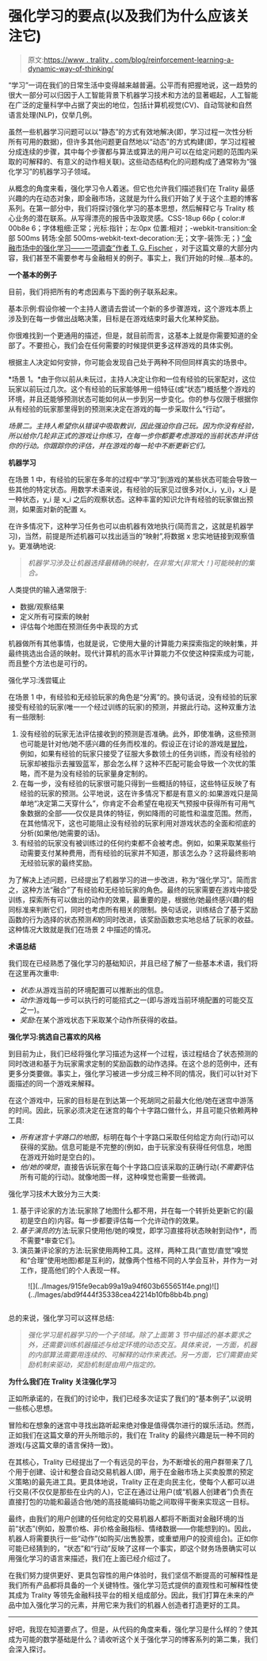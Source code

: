 # 强化学习的要点(以及我们为什么应该关注它)

> 原文:[https://www . trality . com/blog/reinforcement-learning-a-dynamic-way-of-thinking/](https://www.trality.com/blog/reinforcement-learning-a-dynamic-way-of-thinking/)

“学习”一词在我们的日常生活中变得越来越普遍。公平而有把握地说，这一趋势的很大一部分可以归因于人工智能背景下机器学习技术和方法的显著崛起，人工智能在广泛的定量科学中占据了突出的地位，包括计算机视觉(CV)、自动驾驶和自然语言处理(NLP)，仅举几例。

虽然一些机器学习问题可以以“静态”的方式有效地解决(即，学习过程一次性分析所有可用的数据)，但许多其他问题更自然地以“动态”的方式构建(即，学习过程被分成连续的步骤，其中每个步骤都与算法或算法的用户可以在给定问题的范围内采取的可解释的、有意义的动作相关联)。这些动态结构化的问题构成了通常称为“强化学习”的机器学习子领域。

从概念的角度来看，强化学习令人着迷。但它也允许我们描述我们在 Trality 最感兴趣的内在动态对象，即金融市场，这就是为什么我们开始了关于这个主题的博客系列。在第一部分中，我们将探讨强化学习的基本思想，然后解释它与 Trality 核心业务的潜在联系。从写得漂亮的报告中汲取灵感。CSS-18up 66p { color:# 00b8e 6；字体粗细:正常；光标:指针；左:0px 位置:相对；-webkit-transition:全部 500ms 转场:全部 500ms-webkit-text-decoration:无；文字-装饰:无；} [“金融市场中的强化学习——一项调查”作者 T. G. Fischer](https://ideas.repec.org/p/zbw/iwqwdp/122018.html) ，对于这篇文章的大部分内容，我们甚至不需要参考与金融相关的例子。事实上，我们开始的时候...基本的。

**一个基本的例子**

目前，我们将把所有的考虑因素与下面的例子联系起来。

基本示例:假设你被一个主持人邀请去尝试一个新的多步骤游戏，这个游戏本质上涉及到在每一步做出战略决策，目标是在游戏结束时最大化某种奖励。

你很难找到一个更通用的描述，但是，就目前而言，这基本上就是你需要知道的全部了。不要担心，我们会在任何需要的时候提供更多这样游戏的具体实例。

根据主人决定如何安排，你可能会发现自己处于两种不同但同样真实的场景中。

*场景 1。*由于你以前从未玩过，主持人决定让你和一位有经验的玩家配对，这位玩家以前玩过几次。这个有经验的玩家能够用一组特征(或“状态”)概括整个游戏的环境，并且还能够预测状态可能如何从一步到另一步变化。你的参与仅限于根据你从有经验的玩家那里得到的预测来决定在游戏的每一步采取什么“行动”。

*场景二。主持人希望你从错误中吸取教训，因此强迫你自己玩。因为你没有经验，所以给你几轮非正式的游戏让你练习，在每一步你都要考虑游戏的当前状态并评估你的行动。你跟踪你的评估，并在游戏的每一轮中不断更新它们。*

**机器学习**

在场景 1 中，有经验的玩家在多年的过程中“学习”到游戏的某些状态可能会导致一些其他的特定状态。用数学术语来说，有经验的玩家见过很多对(x_i，y_i)，x_i 是一种状态，y_i 是 x_i 之后的观察状态。这种丰富的知识允许有经验的玩家做出预测，如果面对新的配置 x。

在许多情况下，这种学习任务也可以由机器有效地执行(简而言之，这就是机器学习)，当然，前提是所述机器可以找出适当的“映射”,将数据 x 忠实地链接到观察值 y。更准确地说:

> *机器学习涉及让机器选择最精确的映射，在非常大(非常大！)可能映射的集合。*

人类提供的输入通常限于:

*   数据/观察结果
*   定义所有可探索的映射
*   评估每个地图在预测任务中表现的方式

机器做所有其他事情，也就是说，它使用大量的计算能力来探索指定的映射集，并最终挑选出合适的映射。现代计算机的高水平计算能力不仅使这种探索成为可能，而且整个方法也是可行的。

强化学习:浅尝辄止

在场景 1 中，有经验和无经验玩家的角色是“分离”的。换句话说，没有经验的玩家接受有经验的玩家(唯一一个经过训练的玩家)的预测，并据此行动。这种双重方法有一些限制:

1.  没有经验的玩家无法评估接收到的预测是否准确。此外，即使准确，这些预测也可能是针对他/她不感兴趣的任务而校准的。假设正在讨论的游戏是[冒险](https://en.wikipedia.org/wiki/Risk_(game))，例如，如果有经验的玩家只接受了征服大多数领土的任务训练，而没有经验的玩家却被指示去摧毁蓝军，那会怎么样？这种不匹配可能会导致一个次优的策略，而不是为没有经验的玩家量身定制的。
2.  在每一步，没有经验的玩家很可能只得到一些概括的特征，这些特征反映了有经验的玩家的预测。公平地说，这在许多情况下都是有意义的:如果游戏只是简单地“决定第二天穿什么”，你肯定不会希望在电视天气预报中获得所有可用气象数据的全部——仅仅是具体的特征，例如降雨的可能性和温度范围。然而，在其他情况下，这也可能阻止没有经验的玩家利用对游戏状态的全面和彻底的分析(如果他/她需要的话)。
3.  有经验的玩家没有被训练过的任何约束都不会被考虑。例如，如果采取某些行动需要支付某种费用，而有经验的玩家并不知道，那该怎么办？这将最终影响无经验玩家的最终奖励。

为了解决上述问题，已经提出了机器学习的进一步改进，称为“强化学习”。简而言之，这种方法“融合”了有经验和无经验玩家的角色。最终的玩家需要在游戏中接受训练，探索所有可以做出的动作的效果，最重要的是，根据他/她最终感兴趣的相同标准来判断它们，同时也考虑所有相关的限制。换句话说，训练结合了基于奖励函数的行为选择的状态预测*和*的同时改进，该奖励函数忠实地总结了玩家的收益。这种情况大致就是我们在场景 2 中描述的情况。

**术语总结**

我们现在已经熟悉了强化学习的基础知识，并且已经了解了一些基本术语，我们将在这里再次重申:

*   *状态*:从游戏当前的环境配置可以推断出的信息。
*   *动作*:游戏每一步可以执行的可能招式之一(即与游戏当前环境配置的可能交互之一)。
*   *奖励*:在某个游戏状态下采取某个动作所获得的收益。

**强化学习:挑选自己喜欢的风格**

到目前为止，我们已经将强化学习描述为这样一个过程，该过程结合了状态预测的同时改进和基于为玩家需求定制的奖励函数的动作选择。在这个总的范例中，还有更多分类要做。事实上，强化学习被进一步分成三种不同的情况，我们可以针对下面描述的同一个游戏来解释。

在这个游戏中，玩家的目标是在到达第一个死胡同之前最大化他/她在迷宫中游荡的时间。因此，玩家必须决定在迷宫的每个十字路口做什么，并且可能只依赖两种工具:

*   *所有迷宫十字路口的地图*，标明在每个十字路口采取任何给定方向(行动)可以获得的奖励。信息可能是不完整的(例如，由于玩家没有获得任何信息，地图在游戏开始时是空白的)。
*   *他/她的嗅觉*，直接告诉玩家在每个十字路口应该采取的正确行动(*不需要*评估所有可能的行动)。就像地图一样，这种嗅觉也需要一些微调。

强化学习技术大致分为三大类:

1.  基于评论家的方法:玩家除了地图什么都不用，并在每一个转折处更新它的(最初是空白的)内容。每一步都要评估每一个允许动作的效果。
2.  *基于演员的*方法:玩家只使用他/她的嗅觉，即学习直接将状态映射到动作*，而不需要*审查它们。
3.  演员兼评论家的方法:玩家使用两种工具。这样，两种工具(“直觉/直觉”嗅觉和“合理”使用地图)都是互利的，就像两个性格不同的人学会互补，并作为一对工作，提高他们的个人表现一样。

<figure class="kg-card kg-image-card kg-width-full">![](../Images/915fe9ecab99a19a94f603b655651f4e.png)<picture><source type="image/webp" data-srcset="/static/1331f43791dad1495065feacd6e5c7dd/b32c3/EZ9ynXFELQxguPW9sT4dON4bgR1hGXUgfxLvVRy07ZfBjGFrENstikJTM1U9Df4fL63NeMdBc2TC5hVQqDSY6uUdoHcTfeJry1S5jTCRP5B1_ms4syZMHLgi1qTwmyHiGuJJfoK4%3Ds1600.webp 128w,/static/1331f43791dad1495065feacd6e5c7dd/1215c/EZ9ynXFELQxguPW9sT4dON4bgR1hGXUgfxLvVRy07ZfBjGFrENstikJTM1U9Df4fL63NeMdBc2TC5hVQqDSY6uUdoHcTfeJry1S5jTCRP5B1_ms4syZMHLgi1qTwmyHiGuJJfoK4%3Ds1600.webp 256w,/static/1331f43791dad1495065feacd6e5c7dd/c2cba/EZ9ynXFELQxguPW9sT4dON4bgR1hGXUgfxLvVRy07ZfBjGFrENstikJTM1U9Df4fL63NeMdBc2TC5hVQqDSY6uUdoHcTfeJry1S5jTCRP5B1_ms4syZMHLgi1qTwmyHiGuJJfoK4%3Ds1600.webp 512w" sizes="(min-width: 512px) 512px, 100vw">![](../Images/abd9f444f35338cea42214b10fb8bb4b.png)</picture>

<noscript><picture><source type="image/webp" srcset="/static/1331f43791dad1495065feacd6e5c7dd/b32c3/EZ9ynXFELQxguPW9sT4dON4bgR1hGXUgfxLvVRy07ZfBjGFrENstikJTM1U9Df4fL63NeMdBc2TC5hVQqDSY6uUdoHcTfeJry1S5jTCRP5B1_ms4syZMHLgi1qTwmyHiGuJJfoK4%3Ds1600.webp 128w,/static/1331f43791dad1495065feacd6e5c7dd/1215c/EZ9ynXFELQxguPW9sT4dON4bgR1hGXUgfxLvVRy07ZfBjGFrENstikJTM1U9Df4fL63NeMdBc2TC5hVQqDSY6uUdoHcTfeJry1S5jTCRP5B1_ms4syZMHLgi1qTwmyHiGuJJfoK4%3Ds1600.webp 256w,/static/1331f43791dad1495065feacd6e5c7dd/c2cba/EZ9ynXFELQxguPW9sT4dON4bgR1hGXUgfxLvVRy07ZfBjGFrENstikJTM1U9Df4fL63NeMdBc2TC5hVQqDSY6uUdoHcTfeJry1S5jTCRP5B1_ms4syZMHLgi1qTwmyHiGuJJfoK4%3Ds1600.webp 512w" sizes="(min-width: 512px) 512px, 100vw"/><img data-gatsby-image-ssr="" data-main-image="" style="opacity:0" sizes="(min-width: 512px) 512px, 100vw" decoding="async" loading="lazy" src="../Images/abd9f444f35338cea42214b10fb8bb4b.png" srcset="/static/1331f43791dad1495065feacd6e5c7dd/e481c/EZ9ynXFELQxguPW9sT4dON4bgR1hGXUgfxLvVRy07ZfBjGFrENstikJTM1U9Df4fL63NeMdBc2TC5hVQqDSY6uUdoHcTfeJry1S5jTCRP5B1_ms4syZMHLgi1qTwmyHiGuJJfoK4%3Ds1600.jpg 128w,/static/1331f43791dad1495065feacd6e5c7dd/7e250/EZ9ynXFELQxguPW9sT4dON4bgR1hGXUgfxLvVRy07ZfBjGFrENstikJTM1U9Df4fL63NeMdBc2TC5hVQqDSY6uUdoHcTfeJry1S5jTCRP5B1_ms4syZMHLgi1qTwmyHiGuJJfoK4%3Ds1600.jpg 256w,/static/1331f43791dad1495065feacd6e5c7dd/1c89c/EZ9ynXFELQxguPW9sT4dON4bgR1hGXUgfxLvVRy07ZfBjGFrENstikJTM1U9Df4fL63NeMdBc2TC5hVQqDSY6uUdoHcTfeJry1S5jTCRP5B1_ms4syZMHLgi1qTwmyHiGuJJfoK4%3Ds1600.jpg 512w" alt="" data-original-src="https://www.trality.com/static/1331f43791dad1495065feacd6e5c7dd/1c89c/EZ9ynXFELQxguPW9sT4dON4bgR1hGXUgfxLvVRy07ZfBjGFrENstikJTM1U9Df4fL63NeMdBc2TC5hVQqDSY6uUdoHcTfeJry1S5jTCRP5B1_ms4syZMHLgi1qTwmyHiGuJJfoK4%3Ds1600.jpg"/></picture></noscript>

</figure>

总的来说，强化学习可以这样总结:

> *强化学习是机器学习的一个子领域。除了上面第 3 节中描述的基本要求之外，还需要训练机器描述与给定环境的动态交互。具体来说，一方面，机器的内部算法需要用连续的、可解释的动作来表述。另一方面，它们需要由奖励机制来驱动，奖励机制是由用户指定的。*

**为什么我们在 Trality 关注强化学习**

正如所承诺的，在我们的讨论中，我们已经多次证实了我们的“基本例子”,以说明一些核心思想。

冒险和在想象的迷宫中寻找出路听起来绝对像是值得偶尔进行的娱乐活动。然而，正如我们在这篇文章的开头所暗示的，我们在 Trality 的最终兴趣是玩一种不同的游戏(与这篇文章的语言保持一致)。

在其核心，Trality 已经提出了一个有远见的平台，为不断增长的用户群带来了几个用于创建、设计和整合自动交易机器人(即，用于在金融市场上买卖股票的预定义策略)的最先进工具。更具体地说，Trality 正在走向民主化，使每个人都可以进行交易(不仅仅是那些在业内的人)，它正在通过让用户(或“机器人创建者”)负责在直接打包的功能和最适合他/她的高技能编码功能之间取得平衡来实现这一目标。

最终，由我们的用户创建的任何给定的交易机器人都将不断面对金融环境的当前“状态”(例如，股票价格、非价格金融指标、情绪数据——你能想到的)。因此，机器人将需要执行一些“动作”(如购买/出售股票，或重塑用户的投资组合)。正如你可能已经猜到的，“状态”和“行动”反映了这样一个事实，即这个财务场景确实可以用强化学习的语言来描述，我们在上面已经介绍过了。

在我们努力提供更好、更具包容性的用户体验时，我们坚信不断提高的可解释性是我们所有产品都将具备的一个关键特性。强化学习范式提供的直观性和可解释性使其成为 Trality 等领先金融科技平台的相关组成部分。因此，我们打算在未来的产品中加入强化学习的元素，并用它来为我们的机器人创造者打造更好的工具。

* * *

好吧，我现在知道要点了。但是，从代码的角度来看，强化学习是什么样的？使其成为可能的数学基础是什么？请收听这个关于强化学习的博客系列的第二集，我们会深入探讨。